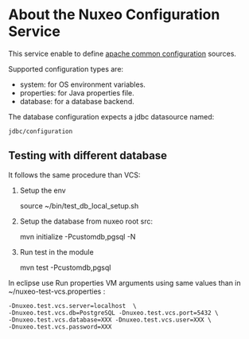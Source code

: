 # About the Nuxeo Configuration Service

This service enable to define
[apache common configuration](http://commons.apache.org/configuration/)
sources.

Supported configuration types are:

* system: for OS environment variables.
* properties: for Java properties file.
* database: for a database backend.

The database configuration expects a jdbc datasource named:

    jdbc/configuration


## Testing with different database

It follows the same procedure than VCS:

1. Setup the env

    source ~/bin/test_db_local_setup.sh

2. Setup the database from nuxeo root src:

    mvn initialize -Pcustomdb,pgsql -N

3. Run test in the module

    mvn test -Pcustomdb,pgsql

In eclipse use Run properties VM arguments using same values than in
~/nuxeo-test-vcs.properties :

    -Dnuxeo.test.vcs.server=localhost  \
    -Dnuxeo.test.vcs.db=PostgreSQL -Dnuxeo.test.vcs.port=5432 \
    -Dnuxeo.test.vcs.database=XXX -Dnuxeo.test.vcs.user=XXX \
    -Dnuxeo.test.vcs.password=XXX

